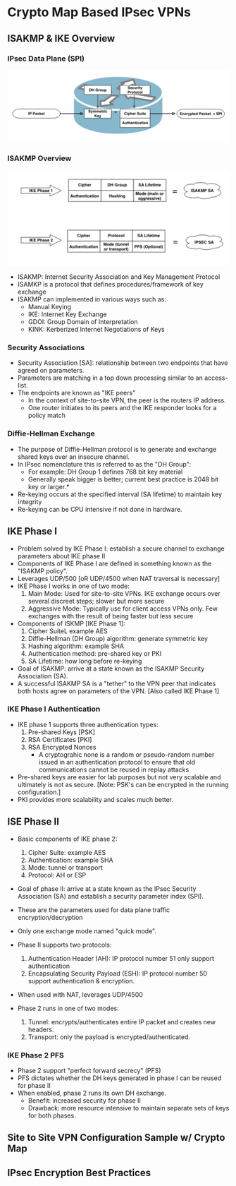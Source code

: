 # Crypto Map Based IPsec VPNs

## ISAKMP & IKE Overview

### IPsec Data Plane (SPI)

![SPI](https://github.com/gil-ryan/grs-networking-public/blob/master/network-utilities/vpn/ipsec-vpn/spi.PNG)

### ISAKMP Overview

![Phases I & II](https://github.com/gil-ryan/grs-networking-public/blob/master/network-utilities/vpn/ipsec-vpn/isakmps.PNG)

* ISAKMP: Internet Security Association and Key Management Protocol
* ISAMKP is a protocol that defines procedures/framework of key exchange
* ISAKMP can implemented in various ways such as:
    + Manual Keying
    + IKE: Internet Key Exchange
    + GDOI: Group Domain of Interpretation
    + KINK: Kerberized Internet Negotiations of Keys

### Security Associations

* Security Association [SA]: relationship between two endpoints that have agreed on parameters.
* Parameters are matching in a top down processing similar to an access-list.
* The endpoints are known as "IKE peers"
    + In the context of site-to-site VPN, the peer is the routers IP address.
    + One router initiates to its peers and the IKE responder looks for a policy match

### Diffie-Hellman Exchange

* The purpose of Diffie-Hellman protocol is to generate and exchange shared keys over an insecure channel.
* In IPsec nomenclature this is referred to as the "DH Group":
    + For example: DH Group 1 defines 768 bit key material
    + Generally speak bigger is better; current best practice is 2048 bit key or larger.\*
* Re-keying occurs at the specified interval (SA lifetime) to maintain key integrity
* Re-keying can be CPU intensive if not done in hardware.

## IKE Phase I

* Problem solved by IKE Phase I: establish a secure channel to exchange parameters about IKE phase II
* Components of IKE Phase I are defined in something known as the "ISAKMP policy".
* Leverages UDP/500 [oR UDP/4500 when NAT traversal is necessary]
* IKE Phase I works in one of two mode:
    1. Main Mode: Used for site-to-site VPNs. IKE exchange occurs over several discreet steps; slower but more secure
    2. Aggressive Mode: Typically use for client access VPNs only. Few exchanges with the result of being faster but less secure
* Components of ISKMP [IKE Phase 1]:
    1. Cipher SuiteL example AES
    2. Diffie-Hellman (DH Group) algorithm: generate symmetric key
    3. Hashing algorithm: example SHA
    4. Authentication method: pre-shared key or PKI
    5. SA Lifetime: how long before re-keying
* Goal of ISAKMP: arrive at a state known as the ISAKMP Security Association (SA).
* A successful ISAKMP SA is a "tether" to the VPN peer that indicates both hosts agree on parameters of the VPN. [Also called IKE Phase 1]

### IKE Phase I Authentication

* IKE phase 1 supports three authentication types:
    1. Pre-shared Keys [PSK]
    2. RSA Certificates [PKI]
    3. RSA Encrypted Nonces
        + A cryptograhic none is a random or pseudo-random number issued in an authentication protocol to ensure that old communications cannot be reused in replay attacks
* Pre-shared keys are easier for lab purposes but not very scalable and ultimately is not as secure. [Note: PSK's can be encrypted in the running configuration.]
* PKI provides more scalability and scales much better.

## ISE Phase II

* Basic components of IKE phase 2:
    1. Cipher Suite: example AES
    2. Authentication: example SHA
    3. Mode: tunnel or transport
    4. Protocol: AH or ESP
* Goal of phase II: arrive at a state known as the IPsec Security Association (SA) and establish a security parameter index (SPI).
* These are the parameters used for data plane traffic encryption/decryption

* Only one exchange mode named "quick mode".
* Phase II supports two protocols:
    1. Authentication Header (AH): IP protocol number 51 only support authentication
    2. Encapsulating Security Payload (ESH): IP protocol number 50 support authentication & encryption.

* When used with NAT, leverages UDP/4500
* Phase 2 runs in one of two modes:
    1. Tunnel: encrypts/authenticates entire IP packet and creates new headers.
    2. Transport: only the payload is encrypted/authenticated.

### IKE Phase 2 PFS

* Phase 2 support "perfect forward secrecy" (PFS)
* PFS dictates whether the DH keys generated in phase I can be reused for phase II
* When enabled, phase 2 runs its own DH exchange.
    + Benefit: increased security for phase II
    + Drawback: more resource intensive to maintain separate sets of keys for both phases.
    

## Site to Site VPN Configuration Sample w/ Crypto Map

## IPsec Encryption Best Practices

